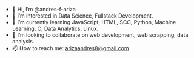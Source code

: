 - 👋 Hi, I’m @andres-f-ariza
- 👀 I’m interested in Data Science, Fullstack Development.
- 🌱 I’m currently learning JavaScript, HTML, SCC, Python, Machine Learning, C, Data Analytics, Linux.
- 💞️ I’m looking to collaborate on web development, web scrapping, data analysis.
- 📫 How to reach me: arizaandres8@gmail.com

<!---
andres-f-ariza/andres-f-ariza is a ✨ special ✨ repository because its `README.md` (this file) appears on your GitHub profile.
You can click the Preview link to take a look at your changes.
--->
